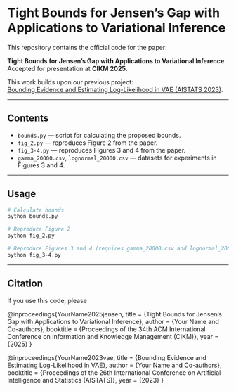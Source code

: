 # Tight Bounds for Jensen’s Gap with Applications to Variational Inference  

This repository contains the official code for the paper:  

**Tight Bounds for Jensen’s Gap with Applications to Variational Inference**  
Accepted for presentation at **CIKM 2025**.  

This work builds upon our previous project:  
[Bounding Evidence and Estimating Log-Likelihood in VAE (AISTATS 2023)](https://github.com/gmum/Bounding_Evidence_Estimating_LL).  

---

## Contents  

- `bounds.py` — script for calculating the proposed bounds.  
- `fig_2.py` — reproduces Figure 2 from the paper.  
- `fig_3-4.py` — reproduces Figures 3 and 4 from the paper.  
- `gamma_20000.csv`, `lognormal_20000.csv` — datasets for experiments in Figures 3 and 4.  

---

## Usage  

```bash
# Calculate bounds
python bounds.py

# Reproduce Figure 2
python fig_2.py

# Reproduce Figures 3 and 4 (requires gamma_20000.csv and lognormal_20000.csv)
python fig_3-4.py
```

---

## Citation

If you use this code, please

@inproceedings{YourName2025jensen,
  title     = {Tight Bounds for Jensen’s Gap with Applications to Variational Inference},
  author    = {Your Name and Co-authors},
  booktitle = {Proceedings of the 34th ACM International Conference on Information and Knowledge Management (CIKM)},
  year      = {2025}
}

@inproceedings{YourName2023vae,
  title     = {Bounding Evidence and Estimating Log-Likelihood in VAE},
  author    = {Your Name and Co-authors},
  booktitle = {Proceedings of the 26th International Conference on Artificial Intelligence and Statistics (AISTATS)},
  year      = {2023}
}
